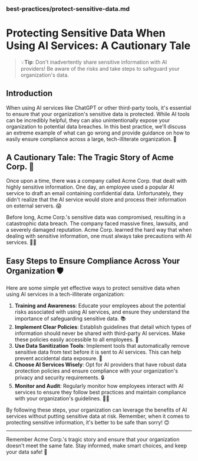 ### best-practices/protect-sensitive-data.md

# Protecting Sensitive Data When Using AI Services: A Cautionary Tale

> 💡**Tip**: Don't inadvertently share sensitive information with AI providers! Be aware of the risks and take steps to safeguard your organization's data.

## Introduction

When using AI services like ChatGPT or other third-party tools, it's essential to ensure that your organization's sensitive data is protected. While AI tools can be incredibly helpful, they can also unintentionally expose your organization to potential data breaches. In this best practice, we'll discuss an extreme example of what can go wrong and provide guidance on how to easily ensure compliance across a large, tech-illiterate organization. 🚀

## A Cautionary Tale: The Tragic Story of Acme Corp. 📖

Once upon a time, there was a company called Acme Corp. that dealt with highly sensitive information. One day, an employee used a popular AI service to draft an email containing confidential data. Unfortunately, they didn't realize that the AI service would store and process their information on external servers. 😱

Before long, Acme Corp.'s sensitive data was compromised, resulting in a catastrophic data breach. The company faced massive fines, lawsuits, and a severely damaged reputation. Acme Corp. learned the hard way that when dealing with sensitive information, one must always take precautions with AI services. 👮‍♂️

## Easy Steps to Ensure Compliance Across Your Organization 🛡️

Here are some simple yet effective ways to protect sensitive data when using AI services in a tech-illiterate organization:

1. **Training and Awareness**: Educate your employees about the potential risks associated with using AI services, and ensure they understand the importance of safeguarding sensitive data. 📚
2. **Implement Clear Policies**: Establish guidelines that detail which types of information should never be shared with third-party AI services. Make these policies easily accessible to all employees. 📃
3. **Use Data Sanitization Tools**: Implement tools that automatically remove sensitive data from text before it is sent to AI services. This can help prevent accidental data exposure. 🧹
4. **Choose AI Services Wisely**: Opt for AI providers that have robust data protection policies and ensure compliance with your organization's privacy and security requirements. 🔒
5. **Monitor and Audit**: Regularly monitor how employees interact with AI services to ensure they follow best practices and maintain compliance with your organization's guidelines. 🕵️‍♀️

By following these steps, your organization can leverage the benefits of AI services without putting sensitive data at risk. Remember, when it comes to protecting sensitive information, it's better to be safe than sorry! 😊

---

Remember Acme Corp.'s tragic story and ensure that your organization doesn't meet the same fate. Stay informed, make smart choices, and keep your data safe! 🏰
